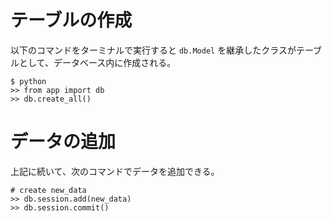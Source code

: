 # テーブルの作成
以下のコマンドをターミナルで実行すると `db.Model` を継承したクラスがテーブルとして、データベース内に作成される。

```shell script
$ python
>> from app import db
>> db.create_all()
```

# データの追加
上記に続いて、次のコマンドでデータを追加できる。

```shell script
# create new_data
>> db.session.add(new_data)
>> db.session.commit()
```

